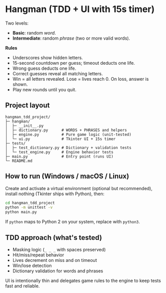 
# Hangman (TDD + UI with 15s timer)

Two levels:
- **Basic**: random *word*.
- **Intermediate**: random *phrase* (two or more valid words).

**Rules**
- Underscores show hidden letters.
- 15-second countdown per guess; timeout deducts one life.
- Wrong guess deducts one life.
- Correct guesses reveal all matching letters.
- Win = all letters revealed. Lose = lives reach 0. On loss, answer is shown.
- Play new rounds until you quit.

## Project layout

```
hangman_tdd_project/
├─ hangman/
│  ├─ __init__.py
│  ├─ dictionary.py      # WORDS + PHRASES and helpers
│  ├─ engine.py          # Pure game logic (unit-tested)
│  └─ ui.py              # Tkinter UI + 15s timer
├─ tests/
│  ├─ test_dictionary.py # Dictionary + validation tests
│  └─ test_engine.py     # Engine behavior tests
├─ main.py               # Entry point (runs UI)
└─ README.md
```

## How to run (Windows / macOS / Linux)

Create and activate a virtual environment (optional but recommended), install nothing (Tkinter ships with Python), then:

```bash
cd hangman_tdd_project
python -m unittest -v
python main.py
```

If `python` maps to Python 2 on your system, replace with `python3`.

## TDD approach (what's tested)

- Masking logic (`_ _ _` with spaces preserved)
- Hit/miss/repeat behavior
- Lives decrement on miss and on timeout
- Win/lose detection
- Dictionary validation for words and phrases

UI is intentionally thin and delegates game rules to the engine to keep tests fast and reliable.
